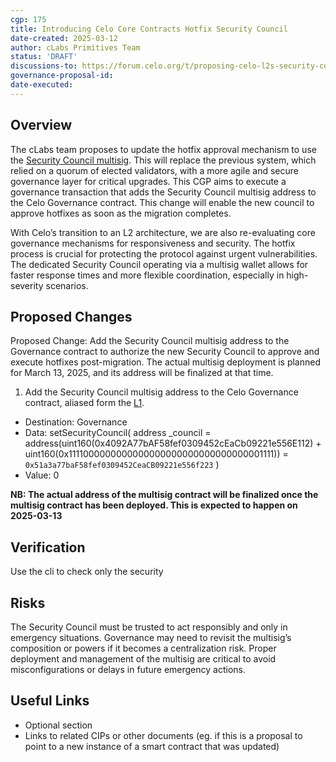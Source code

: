 ```yaml
---
cgp: 175
title: Introducing Celo Core Contracts Hotfix Security Council
date-created: 2025-03-12
author: cLabs Primitives Team
status: 'DRAFT'
discussions-to: https://forum.celo.org/t/proposing-celo-l2s-security-council
governance-proposal-id:
date-executed:
---
```


## Overview

The cLabs team proposes to update the hotfix approval mechanism to use the [Security Council multisig](https://github.com/celo-org/governance/blob/main/CGPs/cgp-0171.md). This will replace the previous system, which relied on a quorum of elected validators, with a more agile and secure governance layer for critical upgrades. This CGP aims to execute a governance transaction that adds the Security Council multisig address to the Celo Governance contract. This change will enable the new council to approve hotfixes as soon as the migration completes.

With Celo’s transition to an L2 architecture, we are also re-evaluating core governance mechanisms for responsiveness and security. The hotfix process is crucial for protecting the protocol against urgent vulnerabilities. The dedicated Security Council operating via a multisig wallet allows for faster response times and more flexible coordination, especially in high-severity scenarios.


## Proposed Changes

Proposed Change: Add the Security Council multisig address to the Governance contract to authorize the new Security Council to approve and execute hotfixes post-migration. The actual multisig deployment is planned for March 13, 2025, and its address will be finalized at that time.

1. Add the Security Council multisig address to the Celo Governance contract, aliased form the [L1](https://docs.optimism.io/connect/resources/glossary#address-aliasing).

- Destination: Governance
- Data: setSecurityCouncil(
    address _council = address(uint160(0x4092A77bAF58fef0309452cEaCb09221e556E112) + uint160(0x1111000000000000000000000000000000001111)) = `0x51a3a77baF58fef0309452CeaCB09221e556f223`
  )
- Value: 0

**NB: The actual address of the multisig contract will be finalized once the multisig contract has been deployed. This is expected to happen on 2025-03-13**

## Verification

Use the cli to check only the security 

## Risks

The Security Council must be trusted to act responsibly and only in emergency situations. Governance may need to revisit the multisig’s composition or powers if it becomes a centralization risk. Proper deployment and management of the multisig are critical to avoid misconfigurations or delays in future emergency actions.

## Useful Links

* Optional section
* Links to related CIPs or other documents (eg. if this is a proposal to point to a new instance of a smart contract that was updated)
